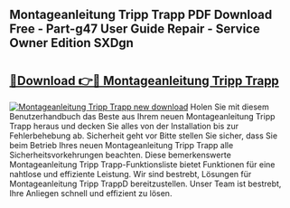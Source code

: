 ## Montageanleitung Tripp Trapp PDF Download Free - Part-g47 User Guide Repair - Service Owner Edition SXDgn

# <h2><a href="http://df7v39.blite.top/?on=Montageanleitung+Tripp+Trapp">🔗Download 👉🔴 Montageanleitung Tripp Trapp</a></h2>

[![Montageanleitung Tripp Trapp new download](https://i.imgur.com/lujVjoI.png)](http://df7v39.blite.top/?on=Montageanleitung+Tripp+Trapp)
Holen Sie mit diesem Benutzerhandbuch das Beste aus Ihrem neuen Montageanleitung Tripp Trapp heraus und decken Sie alles von der Installation bis zur Fehlerbehebung ab. Sicherheit geht vor Bitte stellen Sie sicher, dass Sie beim Betrieb Ihres neuen Montageanleitung Tripp Trapp alle Sicherheitsvorkehrungen beachten. Diese bemerkenswerte Montageanleitung Tripp Trapp-Funktionsliste bietet Funktionen für eine nahtlose und effiziente Leistung. Wir sind bestrebt, Lösungen für Montageanleitung Tripp TrappD bereitzustellen. Unser Team ist bestrebt, Ihre Anliegen schnell und effizient zu lösen.

